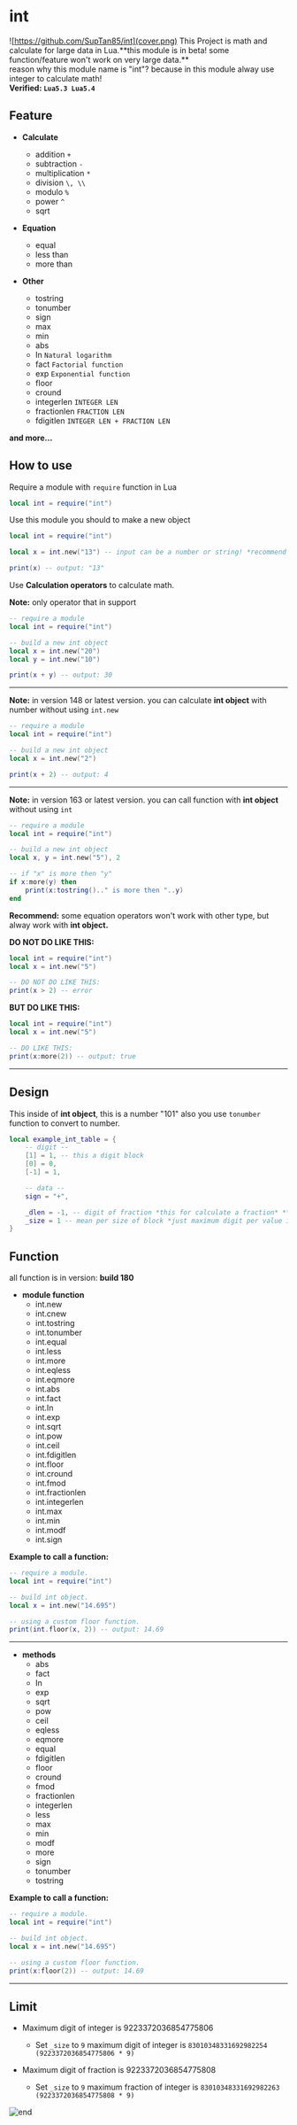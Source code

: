 # int

![https://github.com/SupTan85/int](cover.png)
This Project is math and calculate for large data in Lua.\**this module is in beta! some function/feature won't work on very large data.**\
reason why this module name is "int"? because in this module alway use integer to calculate math!\
**Verified: `Lua5.3 Lua5.4`**

## Feature

- **Calculate**
  - addition `+`
  - subtraction `-`
  - multiplication `*`
  - division `\, \\`
  - modulo `%`
  - power `^`
  - sqrt

- **Equation**
  - equal
  - less than
  - more than

- **Other**
  - tostring
  - tonumber
  - sign
  - max
  - min
  - abs
  - In `Natural logarithm`
  - fact `Factorial function`
  - exp `Exponential function`
  - floor
  - cround
  - integerlen `INTEGER LEN`
  - fractionlen `FRACTION LEN`
  - fdigitlen `INTEGER LEN + FRACTION LEN`

**and more...**

## How to use

Require a module with `require` function in Lua

```lua
local int = require("int")
```

Use this module you should to make a new object

```lua
local int = require("int")

local x = int.new("13") -- input can be a number or string! *recommend to use string*

print(x) -- output: "13"
```

Use **Calculation operators** to calculate math.

**Note:** only operator that in support

```lua
-- require a module
local int = require("int")

-- build a new int object
local x = int.new("20")
local y = int.new("10")

print(x + y) -- output: 30
```

-----
**Note:** in version 148 or latest version. you can calculate **int object** with number without using `int.new`

```lua
-- require a module
local int = require("int")

-- build a new int object
local x = int.new("2")

print(x + 2) -- output: 4

```

-----
**Note:** in version 163 or latest version. you can call function with **int object** without using `int`

```lua
-- require a module
local int = require("int")

-- build a new int object
local x, y = int.new("5"), 2

-- if "x" is more then "y"
if x:more(y) then
    print(x:tostring().." is more then "..y)
end
```

**Recommend:** some equation operators won't work with other type, but alway work with **int object.**

**DO NOT DO LIKE THIS:**

```lua
local int = require("int")
local x = int.new("5")

-- DO NOT DO LIKE THIS:
print(x > 2) -- error
```

**BUT DO LIKE THIS:**

```lua
local int = require("int")
local x = int.new("5")

-- DO LIKE THIS:
print(x:more(2)) -- output: true
```

-----

## Design

This inside of **int object**, this is a number "101" also you use `tonumber` function to convert to number.

```lua
local example_int_table = {
    -- digit --
    [1] = 1, -- this a digit block
    [0] = 0,
    [-1] = 1,

    -- data --
    sign = "+",

    _dlen = -1, -- digit of fraction *this for calculate a fraction* **DO NOT CHANGE. HAVE LIMIT!!**
    _size = 1 -- mean per size of block *just maximum digit per value in the digit block* **DO NOT CHANGE. HAVE LIMIT!!**
}
```

## Function

all function is in version: **build 180**

- **module function**
  - int.new
  - int.cnew
  - int.tostring
  - int.tonumber
  - int.equal
  - int.less
  - int.more
  - int.eqless
  - int.eqmore
  - int.abs
  - int.fact
  - int.In</span>
  - int.exp
  - int.sqrt
  - int.pow
  - int.ceil
  - int.fdigitlen
  - int.floor
  - int.cround
  - int.fmod
  - int.fractionlen
  - int.integerlen
  - int.max
  - int.min
  - int.modf
  - int.sign

**Example to call a function:**

```lua
-- require a module.
local int = require("int")

-- build int object.
local x = int.new("14.695")

-- using a custom floor function.
print(int.floor(x, 2)) -- output: 14.69
```

-----

- **methods**
  - abs
  - fact
  - In
  - exp
  - sqrt
  - pow
  - ceil
  - eqless
  - eqmore
  - equal
  - fdigitlen
  - floor
  - cround
  - fmod
  - fractionlen
  - integerlen
  - less
  - max
  - min
  - modf
  - more
  - sign
  - tonumber
  - tostring

**Example to call a function:**

```lua
-- require a module.
local int = require("int")

-- build int object.
local x = int.new("14.695")

-- using a custom floor function.
print(x:floor(2)) -- output: 14.69
```

-----

## Limit

- Maximum digit of integer is 9223372036854775806
  - Set `_size` to `9` maximum digit of integer is `83010348331692982254 (9223372036854775806 * 9)`

- Maximum digit of fraction is 9223372036854775808
  - Set `_size` to `9` maximum fraction of integer is `83010348331692982263 (9223372036854775808 * 9)`

![end](image-d.png)

